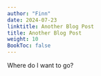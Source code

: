 ```yaml
---
author: "Finn"
date: 2024-07-23
linktitle: Another Blog Post
title: Another Blog Post
weight: 10
BookToc: false
---
```


Where do I want to go?